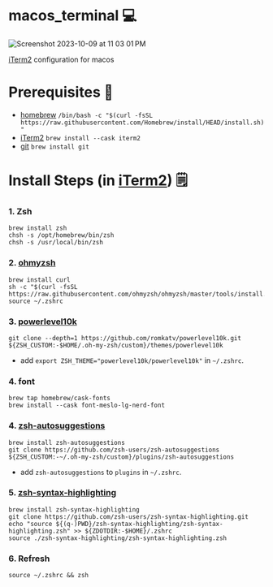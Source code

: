 # macos_terminal 💻

![Screenshot 2023-10-09 at 11 03 01 PM](https://github.com/ptmorris03/macos_terminal/assets/14167817/7b93e109-bae2-4749-a577-e320d2c2db7a)


[iTerm2](https://iterm2.com/) configuration for macos

# Prerequisites 🚦
- [homebrew](https://brew.sh/) `/bin/bash -c "$(curl -fsSL https://raw.githubusercontent.com/Homebrew/install/HEAD/install.sh)"`
- [iTerm2](https://iterm2.com/) `brew install --cask iterm2`
- [git](https://git-scm.com/download/mac) `brew install git`

# Install Steps (in [iTerm2](https://iterm2.com/)) 🗒️

### 1. Zsh
```
brew install zsh
chsh -s /opt/homebrew/bin/zsh
chsh -s /usr/local/bin/zsh
```

### 2. [ohmyzsh](https://github.com/ohmyzsh/ohmyzsh)
```
brew install curl
sh -c "$(curl -fsSL https://raw.githubusercontent.com/ohmyzsh/ohmyzsh/master/tools/install.sh)"
source ~/.zshrc
```

### 3. [powerlevel10k](https://github.com/romkatv/powerlevel10k)
```
git clone --depth=1 https://github.com/romkatv/powerlevel10k.git ${ZSH_CUSTOM:-$HOME/.oh-my-zsh/custom}/themes/powerlevel10k
```
- add `export ZSH_THEME="powerlevel10k/powerlevel10k"` in `~/.zshrc`.

### 4. font
```
brew tap homebrew/cask-fonts
brew install --cask font-meslo-lg-nerd-font
```

### 4. [zsh-autosuggestions](https://github.com/zsh-users/zsh-autosuggestions)
```
brew install zsh-autosuggestions
git clone https://github.com/zsh-users/zsh-autosuggestions ${ZSH_CUSTOM:-~/.oh-my-zsh/custom}/plugins/zsh-autosuggestions
```
- add `zsh-autosuggestions` to `plugins` in `~/.zshrc`.

### 5. [zsh-syntax-highlighting](https://github.com/zsh-users/zsh-syntax-highlighting)
```
brew install zsh-syntax-highlighting
git clone https://github.com/zsh-users/zsh-syntax-highlighting.git
echo "source ${(q-)PWD}/zsh-syntax-highlighting/zsh-syntax-highlighting.zsh" >> ${ZDOTDIR:-$HOME}/.zshrc
source ./zsh-syntax-highlighting/zsh-syntax-highlighting.zsh
```

### 6. Refresh
```
source ~/.zshrc && zsh
```
